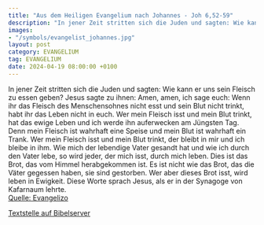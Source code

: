 ```yaml
---
title: "Aus dem Heiligen Evangelium nach Johannes - Joh 6,52-59"
description: "In jener Zeit stritten sich die Juden und sagten: Wie kann er uns sein Fleisch zu essen geben? Jesus sagte zu ihnen: Amen, amen, ich sage euch: Wenn ihr das Fleisch des Menschensohnes nicht esst und sein Blut nicht trinkt, habt ihr das Leben nicht in euch. Wer mein Fleisch isst u...."
images:
- "/symbols/evangelist_johannes.jpg"
layout: post
category: EVANGELIUM
tag: EVANGELIUM
date: 2024-04-19 08:00:00 +0100
---
```

In jener Zeit stritten sich die Juden und sagten: Wie kann er uns sein Fleisch zu essen geben?
Jesus sagte zu ihnen: Amen, amen, ich sage euch: Wenn ihr das Fleisch des Menschensohnes nicht esst und sein Blut nicht trinkt, habt ihr das Leben nicht in euch.
Wer mein Fleisch isst und mein Blut trinkt, hat das ewige Leben und ich werde ihn auferwecken am Jüngsten Tag.<!--more-->
Denn mein Fleisch ist wahrhaft eine Speise und mein Blut ist wahrhaft ein Trank.
Wer mein Fleisch isst und mein Blut trinkt, der bleibt in mir und ich bleibe in ihm.
Wie mich der lebendige Vater gesandt hat und wie ich durch den Vater lebe, so wird jeder, der mich isst, durch mich leben.
Dies ist das Brot, das vom Himmel herabgekommen ist. Es ist nicht wie das Brot, das die Väter gegessen haben, sie sind gestorben. Wer aber dieses Brot isst, wird leben in Ewigkeit.
Diese Worte sprach Jesus, als er in der Synagoge von Kafarnaum lehrte.<br>
[Quelle: Evangelizo](https://evangeliumtagfuertag.org/DE/gospel)

[Textstelle auf Bibelserver](https://www.bibleserver.com/EU/Johannes6,52-59)
